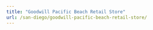 ```yaml
---
title: "Goodwill Pacific Beach Retail Store"
url: /san-diego/goodwill-pacific-beach-retail-store/
---
```

